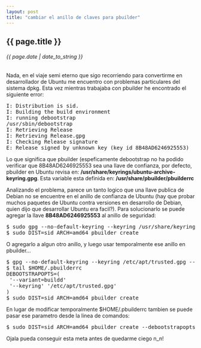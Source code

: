 ```yaml
---
layout: post
title: "cambiar el anillo de claves para pbuilder"
---
```


## {{ page.title }}
###### {{ page.date | date_to_string }}

Nada, en el viaje semi eterno que sigo recorriendo para convertirme en desarrollador de Ubuntu me encuentro con problemas particulares del sistema dpkg. Esta vez mientras trabajaba con pbuilder he encontrado el siguiente error:

<pre>
I: Distribution is sid.
I: Building the build environment
I: running debootstrap
/usr/sbin/debootstrap
I: Retrieving Release
I: Retrieving Release.gpg
I: Checking Release signature
E: Release signed by unknown key (key id 8B48AD6246925553)
</pre>

Lo que significa que pbuilder (espeficamente debootstrap no ha podido verificar que 8B48AD6246925553 sea una llave de confianza, por defecto, pbuilder en Ubuntu revisa en: **/usr/share/keyrings/ubuntu-archive-keyring.gpg**. Esta variable esta definida en: **/usr/share/pbuilder/pbuilderrc**

Analizando el problema, parece un tanto logico que una llave publica de Debian no se encuentre en el anillo de confianza de Ubuntu (hay que probar muchos paquetes de Ubuntu contra versiones en desarrollo de Debian, quien dijo que desarrollar Ubuntu era facil?). Para solucionarlo se puede agregar la llave **8B48AD6246925553** al anillo de seguridad:

<pre>
$ sudo gpg --no-default-keyring --keyring /usr/share/keyrings/ubuntu-archive-keyring.gpg --recv-keys 8B48AD6246925553
$ sudo DIST=sid ARCH=amd64 pbuilder create
</pre>

O agregarlo a algun otro anillo, y luego usar temporalmente ese anillo en pbuilder...

<pre>
$ gpg --no-default-keyring --keyring /etc/apt/trusted.gpg --recv-keys 8B48AD6246925553
$ tail $HOME/.pbuilderrc
DEBOOTSTRAPOPTS=(
 '--variant=buildd'
 '--keyring' '/etc/apt/trusted.gpg'
)
$ sudo DIST=sid ARCH=amd64 pbuilder create
</pre>

En lugar de modificar temporalmente $HOME/.pbuilderrc tambien se puede pasar ese parametro desde la linea de comandos:

<pre>
$ sudo DIST=sid ARCH=amd64 pbuilder create --debootstrapopts --keyring=/etc/apt/trusted.gpg
</pre>

Ojala pueda conseguir esta meta antes de quedarme ciego n_n!
